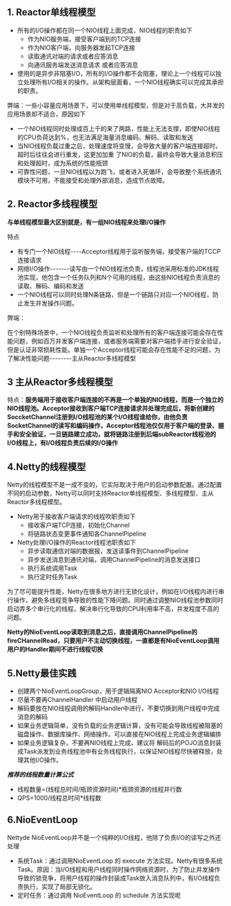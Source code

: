 ## 1. Reactor单线程模型

* 所有的I/O操作都在同一个NIO线程上面完成，NIO线程的职责如下
  * 作为NIO服务端，接受客户端到的TCP连接
  * 作为NIO客户端，向服务器发起TCP连接
  * 读取通讯对端的请求或者应答消息
  * 向通讯服务端发送消息请求 或者应答消息
* 使用的是异步非阻塞I/O，所有的I/O操作都不会阻塞，理论上一个线程可以独立处理所有I/O相关的操作。从架构层面看，一个NIO线程确实可以完成其承担的职责。

弊端：一些小容量应用场景下，可以使用单线程模型，但是对于高负载，大并发的应用场景却不适合，原因如下

* 一个NIO线程同时处理成百上千的来了两路，性能上无法支撑，即使NIO线程的CPU负荷达到%，也无法满足海量消息编码、解码、读取和发送
* 当NIO线程负载过重之后，处理速度将变慢，会导致大量的客户端连接超时，超时后往往会进行重发，这更加加重 了NIO的负载，最终会导致大量消息积压和处理超时，成为系统的性能瓶颈
* 可靠性问题，一旦NIO线程以为跑飞，或者进入死循环，会导致整个系统通讯模块不可用，不能接受和处理外部消息，造成节点故障。

## 2. Reactor多线程模型

**与单线程模型最大区别就是，有一组NIO线程来处理I/O操作**

特点

* 有专门一个NIO线程----Acceptor线程用于监听服务端，接受客户端的TCCP连接请求
* 网络I/O操作-------读写由一个NIO线程池负责，线程池采用标准的JDK线程池实现，他包含一个任务队列和N个可用的线程，由这些NIO线程负责消息的读取、解码、编码和发送
* 一个NIO线程可以同时处理N条链路，但是一个链路只对应一个NIO线程，防止发生并发操作问题。

弊端：

在个别特殊场景中，一个NIO线程负责监听和处理所有的客户端连接可能会存在性能问题，例如百万并发客户端连接，或者服务端需要对客户端捂手进行安全验证，但是认证非常损耗性能。单独一个Acceptor线程可能会存在性能不足的问题，为了解决性能问题--------主从Reactor多线程模型

## 3 主从Reactor多线程模型

特点：**服务端用于接收客户端连接的不再是一个单独的NIO线程，而是一个独立的NIO线程池。Acceptor接收到客户端TCP连接请求并处理完成后，将新创建的SoccketChannel注册到I/O线程池的某个I/O线程谁给你，由他负责SocketChannel的读写和编码操作，Acceptor线程池仅仅用于客户端的登录、握手和安全验证，一旦链路建立成功，就将链路注册到后端subReactor线程池的I/O线程上，有I/O线程负责后续的I/O操作**

## 4.Netty的线程模型

Netty的线程模型不是一成不变的，它实际取决于用户的启动参数配置。通过配置不同的启动参数，Netty可以同时支持Reactor单线程模型、多线程模型、主从Reactor多线程模型。

* Netty用于接收客户端请求的线程吹职责如下
  * 接收客户端TCP连接，初始化Channel
  * 将链路状态变更事件通知各ChannelPipeline
* Netty处理I/O操作的Reactor线程池职责如下
  * 异步读取通信对端的数据报，发送读事件到ChannelPipeline
  * 异步发送消息到通讯对端，调用ChannelPipeline的消息发送接口
  * 执行系统调用Task
  * 执行定时任务Task



为了尽可能提升性能，Netty在很多地方进行无锁化设计，例如在I/O线程内进行串行操作，避免多线程竞争导致的性能下降问题。同时通过调整NIO线程池参数同时启动弄多个串行化的线程，解决串行化导致的CPU利用率不高，并发程度不高的问题。

**Netty的NioEventLoop读取到消息之后，直接调用ChannelPipeline的 fireCHannelRead，只要用户不主动切换线程，一直都是有NioEventLoop调用用户的Handler期间不进行线程切换**

## 5.Netty最佳实践

* 创建两个NioEventLoopGroup，用于逻辑隔离NIO Acceptor和NIO I/O线程
* 尽量不要再ChannelHandler 中启动用户线程
* 解码要放在NIO线程调用的解码Handler中进行，不要切换到用户线程中完成消息的解码
* 如果业务逻辑简单，没有负载的业务逻辑计算，没有可能会导致线程被阻塞的磁盘操作、数据库操作、网络操作。可以直接在NIO线程上完成业务逻辑编排
* 如果业务逻辑复杂，不要再NIO线程上完成，建议将 解码后的POJO消息封装成Task派发到业务线程池中有业务线程执行，以保证NIO线程尽快被释放，处理其他I/O操作。

***推荐的线程数量计算公式***

* 线程数量=(线程总时间/瓶颈资源时间)*瓶颈资源的线程并行数
* QPS=1000/线程总时间*线程数

## 6.NioEventLoop

Nettyde NioEventLoop并不是一个纯粹的I/O线程，他除了负责I/O的读写之外还处理

* 系统Task：通过调用NioEventLoop 的  execute 方法实现。Netty有很多系统Task。原因：当I/O线程和用户线程同时操作网络资源时，为了防止并发操作导致的锁竞争，将用户线程的操作封装成Task放入消息队列中，有I/O线程负责执行，实现了局部无锁化。
* 定时任务：通过调用 NioEventLoop 的 schedule 方法实现呢